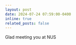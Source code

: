 ```yaml
---
layout: post
date: 2024-07-24 07:59:00-0400
inline: true
related_posts: false
---
```


Glad meeting you at NUS
